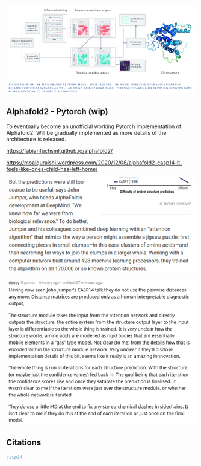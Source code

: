 <img src="./alphafold2.png" width="600px"></img>

## Alphafold2 - Pytorch (wip)

To eventually become an unofficial working Pytorch implementation of Alphafold2. Will be gradually implemented as more details of the architecture is released.

https://fabianfuchsml.github.io/alphafold2/

https://moalquraishi.wordpress.com/2020/12/08/alphafold2-casp14-it-feels-like-ones-child-has-left-home/

<img src="./science.png"></img>

<img src="./reddit.png"></img>

## Citations

```bibtex
casp14
```
